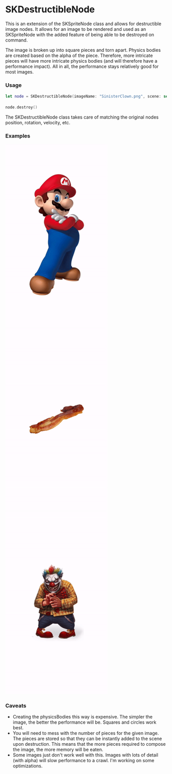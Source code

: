 # SKDestructibleNode
This is an extension of the SKSpriteNode class and allows for destructible image nodes. It allows for an image to be rendered and used as an SKSpriteNode with the added feature of being able to be destroyed on command.  

The image is broken up into square pieces and torn apart.  Physics bodies are created based on the alpha of the piece.  Therefore, more intricate pieces will have more intricate physics bodies (and will therefore have a performance impact).  All in all, the performance stays relatively good for most images. 

### Usage

```swift
let node = SKDestructibleNode(imageName: "SinisterClown.png", scene: self, initialPosition: center, pieceSize: 25)

node.destroy()
```

The SKDestructibleNode class takes care of matching the original nodes position, rotation, velocity, etc.  

### Examples

![Mario](MarioBreak.gif)
![Bacon](BaconCrumble.gif)
![Clown](ClownDestruction.gif)

### Caveats

* Creating the physicsBodies this way is expensive.  The simpler the image, the better the performance will be.  Squares and circles work best. 
* You will need to mess with the number of pieces for the given image.  The pieces are stored so that they can be instantly added to the scene upon destruction.  This means that the more pieces required to compose the image, the more memory will be eaten.
* Some images just don't work well with this.  Images with lots of detail (with alpha) will slow performance to a crawl. I'm working on some optimizations. 
